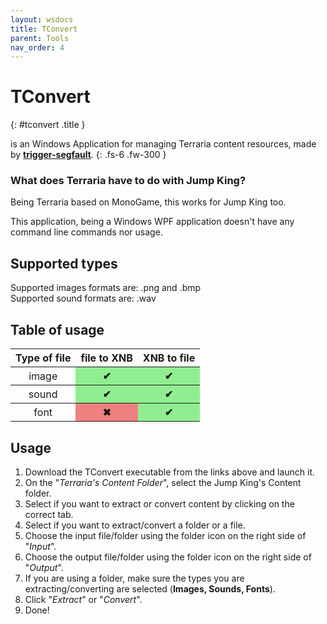 ```yaml
---
layout: wsdocs
title: TConvert
parent: Tools
nav_order: 4
---
```


# TConvert <a target="_blank" title="Download tool" href="https://github.com/trigger-segfault/TConvert/releases/latest"><ion-icon name="download"></ion-icon></a><a title="Go to repository" target="_blank" href="https://github.com/trigger-segfault/TConvert"><ion-icon name="logo-github"></ion-icon></a>
{: #tconvert .title }

is an Windows Application for managing Terraria content resources, made by [**trigger-segfault**](https://github.com/trigger-segfault).
{: .fs-6 .fw-300 }
<!-- more -->

### What does Terraria have to do with Jump King?
Being Terraria based on MonoGame, this works for Jump King too.

This application, being a Windows WPF application doesn't have any command line commands nor usage.

## Supported types
Supported images formats are: .png and .bmp<br>
Supported sound formats are: .wav

## Table of usage

<table>
    <thead>
        <tr>
            <th>Type of file</th>
            <th>file to XNB</th>
            <th>XNB to file</th>
        </tr>
    </thead>
    <tbody>
        <tr>
            <th style="font-weight: normal;">image</th>
            <th style="background-color: lightgreen;">✔</th>
            <th style="background-color: lightgreen;">✔</th>
        </tr>
        <tr>
            <th style="font-weight: normal;">sound</th>
            <th style="background-color: lightgreen;">✔</th>
            <th style="background-color: lightgreen;">✔</th>
        </tr>
        <tr>
            <th style="font-weight: normal;">font</th>
            <th style="background-color: lightcoral;">✖</th>
            <th style="background-color: lightgreen;">✔</th>
        </tr>
    </tbody>
</table>

## Usage

1. Download the TConvert executable from the links above and launch it.
2. On the "*Terraria's Content Folder*", select the Jump King's Content folder.
3. Select if you want to extract or convert content by clicking on the correct tab.
4. Select if you want to extract/convert a folder or a file.
5. Choose the input file/folder using the folder icon on the right side of "*Input*".
6. Choose the output file/folder using the folder icon on the right side of "*Output*".
7. If you are using a folder, make sure the types you are extracting/converting are selected (**Images, Sounds, Fonts**).
8. Click "*Extract*" or "*Convert*".
9. Done!